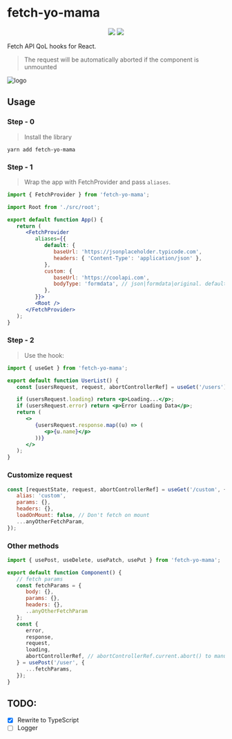 # fetch-yo-mama

<p align="center" style="margin: 0px auto; margin-top: 15px; max-width: 600px">
    <a href="https://npmjs.com/package/fetch-yo-mama"><img src="https://img.shields.io/npm/v/fetch-yo-mama"></a>
    <a href="#"><img src="https://img.shields.io/npm/dt/fetch-yo-mama"/></a>
</p>

Fetch API QoL hooks for React.

> The request will be automatically aborted if the component is unmounted

![logo](https://github.com/alexandrius/fetch-yo-mama/assets/5978212/feb261d6-d2fd-418f-9637-5923ca2ad97e)

## Usage

### Step - 0

> Install the library

`yarn add fetch-yo-mama`

### Step - 1

> Wrap the app with FetchProvider and pass `aliases`.

```jsx
import { FetchProvider } from 'fetch-yo-mama';

import Root from './src/root';

export default function App() {
   return (
      <FetchProvider
         aliases={{
            default: {
               baseUrl: 'https://jsonplaceholder.typicode.com',
               headers: { 'Content-Type': 'application/json' },
            },
            custom: {
               baseUrl: 'https://coolapi.com',
               bodyType: 'formdata', // json|formdata|original. default: json
            },
         }}>
         <Root />
      </FetchProvider>
   );
}
```

### Step - 2

> Use the hook:

```jsx
import { useGet } from 'fetch-yo-mama';

export default function UserList() {
   const [usersRequest, request, abortControllerRef] = useGet('/users');

   if (usersRequest.loading) return <p>Loading...</p>;
   if (usersRequest.error) return <p>Error Loading Data</p>;
   return (
      <>
         {usersRequest.response.map((u) => (
            <p>{u.name}</p>
         ))}
      </>
   );
}
```

### Customize request

```js
const [requestState, request, abortControllerRef] = useGet('/custom', {
   alias: 'custom',
   params: {},
   headers: {},
   loadOnMount: false, // Don't fetch on mount
   ...anyOtherFetchParam,
});
```

### Other methods

```js
import { usePost, useDelete, usePatch, usePut } from 'fetch-yo-mama';

export default function Component() {
   // fetch params
   const fetchParams = {
      body: {},
      params: {},
      headers: {},
      ..anyOtherFetchParam
   };
   const {
      error,
      response,
      request,
      loading,
      abortControllerRef, // abortControllerRef.current.abort() to manually abort the request
   } = usePost('/user', {
      ...fetchParams,
   });
}
```

## TODO:

-  [x] Rewrite to TypeScript
-  [ ] Logger
